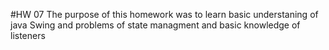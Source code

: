 #HW 07
The purpose of this homework was to learn basic understaning of java Swing and problems of state managment and basic knowledge of listeners